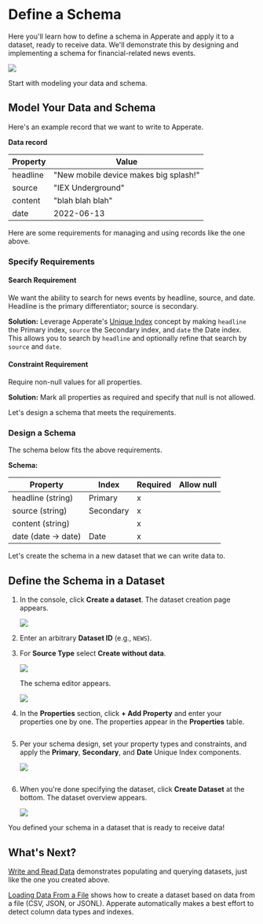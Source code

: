 # Define a Schema

Here you'll learn how to define a schema in Apperate and apply it to a dataset, ready to receive data. We'll demonstrate this by designing and implementing a schema for financial-related news events.

![](./define-a-schema/define-schema.gif)

Start with modeling your data and schema.

## Model Your Data and Schema

Here's an example record that we want to write to Apperate.

**Data record**

| **Property**   | **Value** |
| -------------- | --------------------------- |
| headline       | "New mobile device makes big splash!"  |
| source         | "IEX Underground" |
| content        | "blah blah blah" |
| date           | 2022-06-13 |

Here are some requirements for managing and using records like the one above.

### Specify Requirements

#### Search Requirement

We want the ability to search for news events by headline, source, and date. Headline is the primary differentiator; source is secondary.

**Solution:** Leverage Apperate's [Unique Index](../understanding-datasets.md#indexing-with-unique-index) concept by making `headline` the Primary index, `source` the Secondary index, and `date` the Date index. This allows you to search by `headline` and optionally refine that search by `source` and `date`.

#### Constraint Requirement

Require non-null values for all properties.

**Solution:** Mark all properties as required and specify that null is not allowed.

Let's design a schema that meets the requirements.

### Design a Schema

The schema below fits the above requirements.

**Schema:**

| Property | Index | Required | Allow null |
| -------- | ----- | -------- | ---------- |
| headline (string)       | Primary | x |   |
| source (string)         | Secondary | x |   |
| content (string) |   | x |   |
| date (date &rarr; date) | Date | x |   |

Let's create the schema in a new dataset that we can write data to.

## Define the Schema in a Dataset

1. In the console, click **Create a dataset**. The dataset creation page appears.

    ![](./define-a-schema/create-a-dataset.png)

1. Enter an arbitrary **Dataset ID** (e.g., `NEWS`).

1. For **Source Type** select **Create without data**.

    ![](./define-a-schema/create-dataset-without-data.png)

    The schema editor appears.

    ![](./define-a-schema/empty-news-dataset-editor.png)

1. In the **Properties** section, click **+ Add Property** and enter your properties one by one. The properties appear in the **Properties** table.

    ```{tip} A fast way to add properties is enter their names only and hit **Enter** after each one. After adding them by name, update each property's type and attributes in the table.
    ```

1. Per your schema design, set your property types and constraints, and apply the **Primary**, **Secondary**, and **Date** Unique Index components. 

    ![](./define-a-schema/news-properties-specified.png)

    ``` {note} The **Opt In...** section below the Properties table allows you to map your **Primary** or **Secondary** properties to IEX Cloud's financial metadata graph. This is ideal for properties that hold financial symbols/tickers, enabling them to be associated with equivalent financial symbols. See [Understanding Datasets](../understanding-datasets.md#normalizing-with-smartlinks) for details.
    ```
    
1. When you're done specifying the dataset, click **Create Dataset** at the bottom. The dataset overview appears.

    ![](./define-a-schema/my-news-dataset-overview.png)

You defined your schema in a dataset that is ready to receive data!

## What's Next?

[Write and Read Data](../../getting-started/write-and-read-data.md) demonstrates populating and querying datasets, just like the one you created above.

[Loading Data From a File](../../load-data/loading-data-from-a-file.md) shows how to create a dataset based on data from a file (CSV, JSON, or JSONL). Apperate automatically makes a best effort to detect column data types and indexes.

<!--
Create a Data Source

Ingest Data
-->